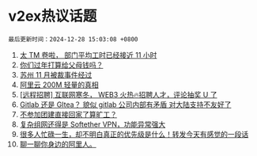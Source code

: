 # v2ex热议话题

`最后更新时间：2024-12-28 15:03:08 +0800`

1. [太 TM 卷啦， 部门平均工时已经接近 11 小时](https://www.v2ex.com/t/1100724)
1. [你们过年打算给父母钱吗？](https://www.v2ex.com/t/1100726)
1. [苏州 11 月被裁事件经过](https://www.v2ex.com/t/1100729)
1. [阿里云 200M 轻量的真相](https://www.v2ex.com/t/1100755)
1. [[远程招聘] 互联网寒冬， WEB3 火热🔥招聘人才，评论抽奖 U 了](https://www.v2ex.com/t/1100875)
1. [Gitlab 还是 GItea？ 貌似 gitlab 公司内部有矛盾 对大陆支持不友好了](https://www.v2ex.com/t/1100764)
1. [不参加团建直接回家了算旷工？](https://www.v2ex.com/t/1100754)
1. [复杂组网还得是 Softether VPN，功能异常强大](https://www.v2ex.com/t/1100777)
1. [很多人忙碌一生，却不明白真正的优先级是什么！转发今天有感觉的一段话](https://www.v2ex.com/t/1100756)
1. [聊一聊你身边的阿里人。](https://www.v2ex.com/t/1100847)

